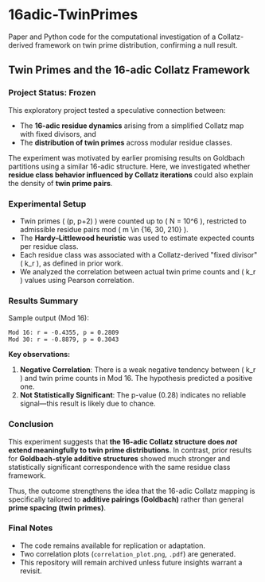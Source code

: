 # 16adic-TwinPrimes
Paper and Python code for the computational investigation of a Collatz-derived framework on twin prime distribution, confirming a null result.

## Twin Primes and the 16-adic Collatz Framework

### Project Status: Frozen

This exploratory project tested a speculative connection between:
- The **16-adic residue dynamics** arising from a simplified Collatz map with fixed divisors, and
- The **distribution of twin primes** across modular residue classes.

The experiment was motivated by earlier promising results on Goldbach partitions using a similar 16-adic structure. Here, we investigated whether **residue class behavior influenced by Collatz iterations** could also explain the density of **twin prime pairs**.

### Experimental Setup

- Twin primes \( (p, p+2) \) were counted up to \( N = 10^6 \), restricted to admissible residue pairs mod \( m \in \{16, 30, 210\} \).
- The **Hardy–Littlewood heuristic** was used to estimate expected counts per residue class.
- Each residue class was associated with a Collatz-derived "fixed divisor" \( k_r \), as defined in prior work.
- We analyzed the correlation between actual twin prime counts and \( k_r \) values using Pearson correlation.

### Results Summary

Sample output (Mod 16):
```Correlation Analysis (k_r vs. Raw Twin Prime Counts):
Mod 16: r = -0.4355, p = 0.2809
Mod 30: r = -0.8879, p = 0.3043
```
**Key observations:**
1. **Negative Correlation**: There is a weak negative tendency between \( k_r \) and twin prime counts in Mod 16. The hypothesis predicted a positive one.
2. **Not Statistically Significant**: The p-value (0.28) indicates no reliable signal—this result is likely due to chance.

### Conclusion

This experiment suggests that **the 16-adic Collatz structure does *not* extend meaningfully to twin prime distributions**. In contrast, prior results for **Goldbach-style additive structures** showed much stronger and statistically significant correspondence with the same residue class framework.

Thus, the outcome strengthens the idea that the 16-adic Collatz mapping is specifically tailored to **additive pairings (Goldbach)** rather than general **prime spacing (twin primes)**.

### Final Notes

- The code remains available for replication or adaptation.
- Two correlation plots (`correlation_plot.png`, `.pdf`) are generated.
- This repository will remain archived unless future insights warrant a revisit.
  
